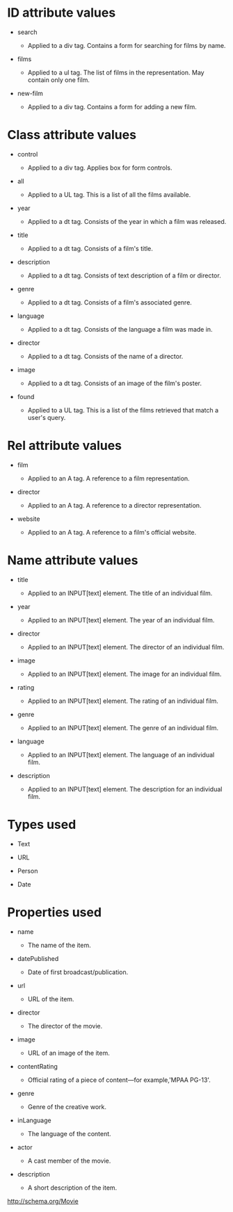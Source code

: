 # ID attribute values

* search
	* Applied to a div tag. Contains a form for searching for films by name.

* films
	* Applied to a ul tag. The list of films in the representation. May contain only one film.

* new-film
	* Applied to a div tag. Contains a form for adding a new film.

# Class attribute values

* control
	* Applied to a div tag. Applies box for form controls.

* all
	* Applied to a UL tag. This is a list of all the films available.

* year
	* Applied to a dt tag. Consists of the year in which a film was released.

* title
	* Applied to a dt tag. Consists of a film's title.

* description
	* Applied to a dt tag. Consists of text description of a film or director.

* genre
	* Applied to a dt tag. Consists of a film's associated genre.

* language
	* Applied to a dt tag. Consists of the language a film was made in.

* director
	* Applied to a dt tag. Consists of the name of a director.

* image
	* Applied to a dt tag. Consists of an image of the film's poster.

* found
	* Applied to a UL tag. This is a list of the films retrieved that match a user's query.

# Rel attribute values

* film
	* Applied to an A tag. A reference to a film representation.

* director
	* Applied to an A tag. A reference to a director representation.

* website
	* Applied to an A tag. A reference to a film's official website.

# Name attribute values

* title
	* Applied to an INPUT[text] element. The title of an individual film.

* year
	* Applied to an INPUT[text] element. The year of an individual film.

* director
	* Applied to an INPUT[text] element. The director of an individual film.

* image
	* Applied to an INPUT[text] element. The image for an individual film.

* rating
	* Applied to an INPUT[text] element. The rating of an individual film.

* genre
	* Applied to an INPUT[text] element. The genre of an individual film.

* language
	* Applied to an INPUT[text] element. The language of an individual film.

* description
	* Applied to an INPUT[text] element. The description for an individual film.

# Types used

* Text

* URL

* Person
 
* Date

# Properties used

* name
	* The name of the item.

* datePublished
	* Date of first broadcast/publication.

* url
	* URL of the item.

* director
	* The director of the movie.

* image
	* URL of an image of the item.

* contentRating
	* Official rating of a piece of content—for example,'MPAA PG-13'.

* genre
	* Genre of the creative work.

* inLanguage
	* The language of the content.

* actor
	* A cast member of the movie.

* description
	* A short description of the item.

http://schema.org/Movie